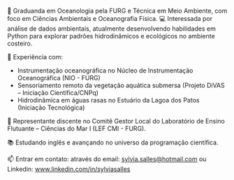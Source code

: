 🌊 Graduanda em Oceanologia pela FURG e Técnica em Meio Ambiente, com foco em Ciências Ambientais e Oceanografia Física.
💻 Interessada por análise de dados ambientais, atualmente desenvolvendo habilidades em Python para explorar padrões hidrodinâmicos e ecológicos no ambiente costeiro.

🔬 Experiência com:
- Instrumentação oceanográfica no Núcleo de Instrumentação Oceanográfica (NIO - FURG)
- Sensoriamento remoto da vegetação aquática submersa (Projeto DiVAS – Iniciação Científica/CNPq)
- Hidrodinâmica em águas rasas no Estuário da Lagoa dos Patos (Iniciação Tecnológica)

🧭 Representante discente no Comitê Gestor Local do Laboratório de Ensino Flutuante – Ciências do Mar I (LEF CMI - FURG).

📚 Estudando inglês e avançando no universo da programação científica.

📫 Entrar em contato: através do email: sylvia.salles@hotmail.com ou Linkedin: www.linkedin.com/in/sylviasalles
<!---
sylviasalles/sylviasalles is a ✨ special ✨ repository because its `README.md` (this file) appears on your GitHub profile.
You can click the Preview link to take a look at your changes.
--->
